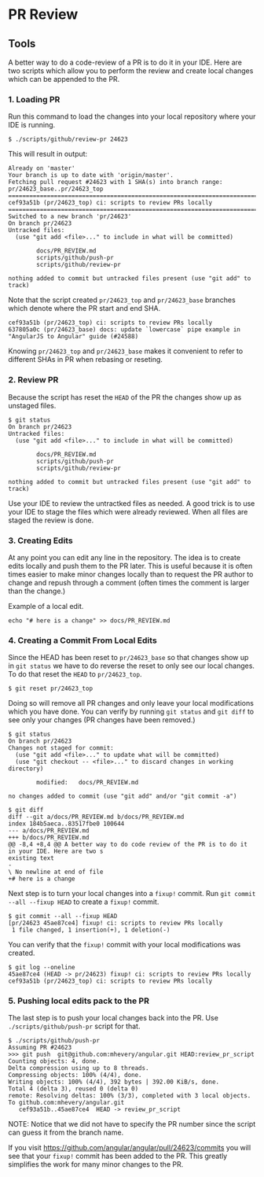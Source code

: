 # PR Review

## Tools

A better way to do a code-review of a PR is to do it in your IDE.
Here are two scripts which allow you to perform the review and create local changes which can be appended to the PR.

### 1. Loading PR

Run this command to load the changes into your local repository where your IDE is running.

```
$ ./scripts/github/review-pr 24623
```

This will result in output:

```
Already on 'master'
Your branch is up to date with 'origin/master'.
Fetching pull request #24623 with 1 SHA(s) into branch range: pr/24623_base..pr/24623_top
======================================================================================
cef93a51b (pr/24623_top) ci: scripts to review PRs locally
======================================================================================
Switched to a new branch 'pr/24623'
On branch pr/24623
Untracked files:
  (use "git add <file>..." to include in what will be committed)

        docs/PR_REVIEW.md
        scripts/github/push-pr
        scripts/github/review-pr

nothing added to commit but untracked files present (use "git add" to track)
```

Note that the script created `pr/24623_top` and `pr/24623_base` branches which denote where the PR start and end SHA.

```
cef93a51b (pr/24623_top) ci: scripts to review PRs locally
637805a0c (pr/24623_base) docs: update `lowercase` pipe example in "AngularJS to Angular" guide (#24588)
```

Knowing `pr/24623_top` and `pr/24623_base` makes it convenient to refer to different SHAs in PR when rebasing or reseting. 

### 2. Review PR

Because the script has reset the `HEAD` of the PR the changes show up as unstaged files.

```
$ git status
On branch pr/24623
Untracked files:
  (use "git add <file>..." to include in what will be committed)

        docs/PR_REVIEW.md
        scripts/github/push-pr
        scripts/github/review-pr

nothing added to commit but untracked files present (use "git add" to track)
```

Use your IDE to review the untractked files as needed.
A good trick is to use your IDE to stage the files which were already reviewed.
When all files are staged the review is done.

### 3. Creating Edits

At any point you can edit any line in the repository.
The idea is to create edits locally and push them to the PR later.
This is useful because it is often times easier to make minor changes locally than to request the PR author to change and repush through a comment (often times the comment is larger than the change.)

Example of a local edit.
```
echo "# here is a change" >> docs/PR_REVIEW.md
```

### 4. Creating a Commit From Local Edits

Since the HEAD has been reset to `pr/24623_base` so that changes show up in `git status` we have to do reverse the reset to only see our local changes.
To do that reset the `HEAD` to `pr/24623_top`.

```
$ git reset pr/24623_top
```

Doing so will remove all PR changes and only leave your local modifications which you have done.
You can verify by running `git status` and `git diff` to see only your changes (PR changes have been removed.)

```
$ git status
On branch pr/24623
Changes not staged for commit:
  (use "git add <file>..." to update what will be committed)
  (use "git checkout -- <file>..." to discard changes in working directory)

        modified:   docs/PR_REVIEW.md

no changes added to commit (use "git add" and/or "git commit -a")
```
```
$ git diff
diff --git a/docs/PR_REVIEW.md b/docs/PR_REVIEW.md
index 184b5aeca..83517fbe0 100644
--- a/docs/PR_REVIEW.md
+++ b/docs/PR_REVIEW.md
@@ -8,4 +8,4 @@ A better way to do code review of the PR is to do it in your IDE. Here are two s
existing text
-
\ No newline at end of file
+# here is a change
```

Next step is to turn your local changes into a `fixup!` commit.
Run `git commit --all --fixup HEAD` to create a `fixup!` commit.

```
$ git commit --all --fixup HEAD
[pr/24623 45ae87ce4] fixup! ci: scripts to review PRs locally
 1 file changed, 1 insertion(+), 1 deletion(-)
```

You can verify that the `fixup!` commit with your local modifications was created.
```
$ git log --oneline
45ae87ce4 (HEAD -> pr/24623) fixup! ci: scripts to review PRs locally
cef93a51b (pr/24623_top) ci: scripts to review PRs locally
```

### 5. Pushing local edits pack to the PR

The last step is to push your local changes back into the PR. 
Use `./scripts/github/push-pr` script for that.

```
$ ./scripts/github/push-pr
Assuming PR #24623
>>> git push  git@github.com:mhevery/angular.git HEAD:review_pr_script
Counting objects: 4, done.
Delta compression using up to 8 threads.
Compressing objects: 100% (4/4), done.
Writing objects: 100% (4/4), 392 bytes | 392.00 KiB/s, done.
Total 4 (delta 3), reused 0 (delta 0)
remote: Resolving deltas: 100% (3/3), completed with 3 local objects.
To github.com:mhevery/angular.git
   cef93a51b..45ae87ce4  HEAD -> review_pr_script
```

NOTE: Notice that we did not have to specify the PR number since the script can guess it from the branch name.

If you visit https://github.com/angular/angular/pull/24623/commits you will see that your `fixup!` commit has been added to the PR.
This greatly simplifies the work for many minor changes to the PR. 

